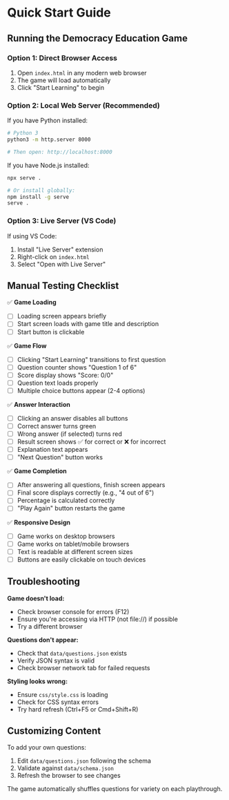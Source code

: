 # Quick Start Guide

## Running the Democracy Education Game

### Option 1: Direct Browser Access
1. Open `index.html` in any modern web browser
2. The game will load automatically
3. Click "Start Learning" to begin

### Option 2: Local Web Server (Recommended)
If you have Python installed:
```bash
# Python 3
python3 -m http.server 8000

# Then open: http://localhost:8000
```

If you have Node.js installed:
```bash
npx serve .

# Or install globally:
npm install -g serve
serve .
```

### Option 3: Live Server (VS Code)
If using VS Code:
1. Install "Live Server" extension
2. Right-click on `index.html`
3. Select "Open with Live Server"

## Manual Testing Checklist

✅ **Game Loading**
- [ ] Loading screen appears briefly
- [ ] Start screen loads with game title and description
- [ ] Start button is clickable

✅ **Game Flow**
- [ ] Clicking "Start Learning" transitions to first question
- [ ] Question counter shows "Question 1 of 6"
- [ ] Score display shows "Score: 0/0"
- [ ] Question text loads properly
- [ ] Multiple choice buttons appear (2-4 options)

✅ **Answer Interaction**
- [ ] Clicking an answer disables all buttons
- [ ] Correct answer turns green
- [ ] Wrong answer (if selected) turns red
- [ ] Result screen shows ✅ for correct or ❌ for incorrect
- [ ] Explanation text appears
- [ ] "Next Question" button works

✅ **Game Completion**
- [ ] After answering all questions, finish screen appears
- [ ] Final score displays correctly (e.g., "4 out of 6")
- [ ] Percentage is calculated correctly
- [ ] "Play Again" button restarts the game

✅ **Responsive Design**
- [ ] Game works on desktop browsers
- [ ] Game works on tablet/mobile browsers
- [ ] Text is readable at different screen sizes
- [ ] Buttons are easily clickable on touch devices

## Troubleshooting

**Game doesn't load:**
- Check browser console for errors (F12)
- Ensure you're accessing via HTTP (not file://) if possible
- Try a different browser

**Questions don't appear:**
- Check that `data/questions.json` exists
- Verify JSON syntax is valid
- Check browser network tab for failed requests

**Styling looks wrong:**
- Ensure `css/style.css` is loading
- Check for CSS syntax errors
- Try hard refresh (Ctrl+F5 or Cmd+Shift+R)

## Customizing Content

To add your own questions:
1. Edit `data/questions.json` following the schema
2. Validate against `data/schema.json`
3. Refresh the browser to see changes

The game automatically shuffles questions for variety on each playthrough.